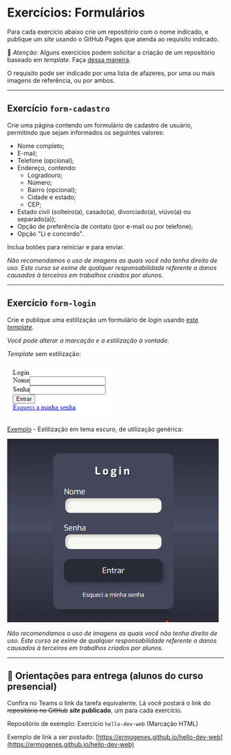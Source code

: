 # Exercícios: Formulários

Para cada exercício abaixo crie um repositório com o nome indicado, e publique um _site_ usando o GitHub Pages que atenda ao requisito indicado.

👀 _Atenção:_ Alguns exercícios podem solicitar a criação de um repositório baseado em _template_. Faça [dessa maneira](../content/github-template.md).

O requisito pode ser indicado por uma lista de afazeres, por uma ou mais imagens de referência, ou por ambos.

---

## Exercício `form-cadastro`

Crie uma página contendo um formulário de cadastro de usuário, permitindo que sejam informados os seguintes valores:

- Nome completo;
- E-mail;
- Telefone (opcional);
- Endereço, contendo:
  - Logradouro;
  - Número;
  - Bairro (opcional);
  - Cidade e estado;
  - CEP;
- Estado civil (solteiro(a), casado(a), divorciado(a), viúvo(a) ou separado(a));
- Opção de preferência de contato (por e-mail ou por telefone);
- Opção "Li e concordo".

Inclua botões para reiniciar e para enviar.

_Não recomendamos o uso de imagens as quais você não tenha direito de uso. Este curso se exime de qualquer responsabilidade referente a danos causados à terceiros em trabalhos criados por alunos_.

---

## Exercício `form-login`

Crie e publique uma estilização um formulário de _login_ usando [este _template_](https://github.com/ermogenes/form-login).

_Você pode alterar a marcação e a estilização à vontade._

_Template_ sem estilização:

![](form-login-001.png)

[Exemplo](https://github.com/ermogenes/form-login-dark) - Estilização em tema escuro, de utilização genérica:

![](form-login-002.gif)

_Não recomendamos o uso de imagens as quais você não tenha direito de uso. Este curso se exime de qualquer responsabilidade referente a danos causados à terceiros em trabalhos criados por alunos_.

---

## 🏁 Orientações para entrega (alunos do curso presencial)

Confira no Teams o link da tarefa equivalente. Lá você postará o link do ~~repositório no GitHub~~ **_site_ publicado**, um para cada exercício.

Repositório de exemplo: Exercício `hello-dev-web` (Marcação HTML)

Exemplo de link a ser postado: [https://ermogenes.github.io/hello-dev-web](https://ermogenes.github.io/hello-dev-web)
